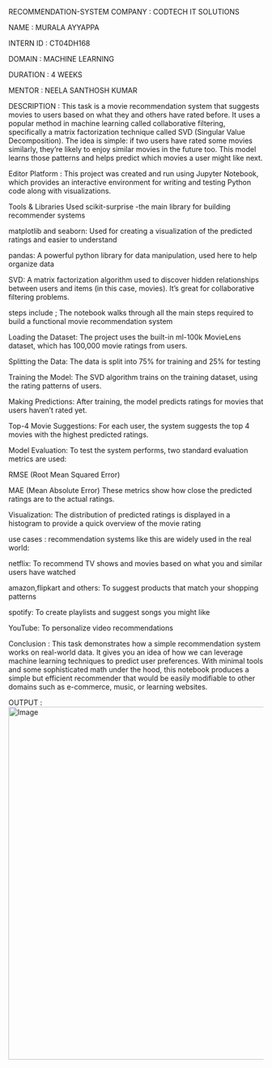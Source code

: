 RECOMMENDATION-SYSTEM
COMPANY : CODTECH IT SOLUTIONS

NAME : MURALA AYYAPPA

INTERN ID : CT04DH168

DOMAIN : MACHINE LEARNING

DURATION : 4 WEEKS

MENTOR : NEELA SANTHOSH KUMAR

DESCRIPTION :
This task is a movie recommendation system that suggests movies to users based on what they and others have rated before. It uses a popular method in machine learning called collaborative filtering, specifically a matrix factorization technique called SVD (Singular Value Decomposition). The idea is simple: if two users have rated some movies similarly, they’re likely to enjoy similar movies in the future too. This model learns those patterns and helps predict which movies a user might like next.

Editor Platform :
This project was created and run using Jupyter Notebook, which provides an interactive environment for writing and testing Python code along with visualizations.

Tools & Libraries Used
scikit-surprise -the main library for building recommender systems

matplotlib and seaborn: Used for creating a visualization of the predicted ratings and easier to understand

pandas: A powerful python library for data manipulation, used here to help organize data

SVD: A matrix factorization algorithm used to discover hidden relationships between users and items (in this case, movies). It’s great for collaborative filtering problems.

steps include ;
The notebook walks through all the main steps required to build a functional movie recommendation system

Loading the Dataset:
The project uses the built-in ml-100k MovieLens dataset, which has 100,000 movie ratings from users.

Splitting the Data:
The data is split into 75% for training and 25% for testing

Training the Model:
The SVD algorithm trains on the training dataset, using the rating patterns of users.

Making Predictions:
After training, the model predicts ratings for movies that users haven’t rated yet.

Top-4 Movie Suggestions:
For each user, the system suggests the top 4 movies with the highest predicted ratings.

Model Evaluation:
To test the system performs, two standard evaluation metrics are used:

RMSE (Root Mean Squared Error)

MAE (Mean Absolute Error)
These metrics show how close the predicted ratings are to the actual ratings.

Visualization:
The distribution of predicted ratings is displayed in a histogram to provide a quick overview of the movie rating

use cases :
recommendation systems like this are widely used in the real world:

netflix: To recommend TV shows and movies based on what you and similar users have watched

amazon,flipkart and others: To suggest products that match your shopping patterns

spotify: To create playlists and suggest songs you might like

YouTube: To personalize video recommendations

Conclusion :
This task demonstrates how a simple recommendation system works on real-world data. It gives you an idea of how we can leverage machine learning techniques to predict user preferences. With minimal tools and some sophisticated math under the hood, this notebook produces a simple but efficient recommender that would be easily modifiable to other domains such as e-commerce, music, or learning websites.

OUTPUT :
<img width="804" height="695" alt="Image" src="https://github.com/user-attachments/assets/26a2963d-1985-4115-9e4b-18515be573f4" />
